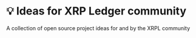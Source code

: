 # 💡 Ideas for XRP Ledger community
A collection of open source project ideas for and by the XRPL community
